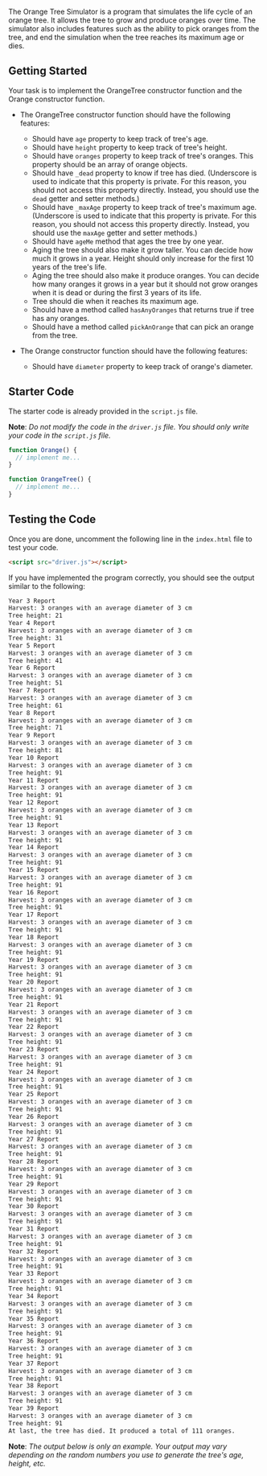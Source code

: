 The Orange Tree Simulator is a program that simulates the life cycle of an orange tree. It allows the tree to grow and produce oranges over time. The simulator also includes features such as the ability to pick oranges from the tree, and end the simulation when the tree reaches its maximum age or dies.

## Getting Started

Your task is to implement the OrangeTree constructor function and the Orange constructor function.

- The OrangeTree constructor function should have the following features:

  - Should have `age` property to keep track of tree's age.
  - Should have `height` property to keep track of tree's height.
  - Should have `oranges` property to keep track of tree's oranges. This property should be an array of orange objects.
  - Should have `_dead` property to know if tree has died. (Underscore is used to indicate that this property is private. For this reason, you should not access this property directly. Instead, you should use the `dead` getter and setter methods.)
  - Should have `_maxAge` property to keep track of tree's maximum age. (Underscore is used to indicate that this property is private. For this reason, you should not access this property directly. Instead, you should use the `maxAge` getter and setter methods.)
  - Should have `ageMe` method that ages the tree by one year.
  - Aging the tree should also make it grow taller. You can decide how much it grows in a year. Height should only increase for the first 10 years of the tree's life.
  - Aging the tree should also make it produce oranges. You can decide how many oranges it grows in a year but it should not grow oranges when it is dead or during the first 3 years of its life.
  - Tree should die when it reaches its maximum age.
  - Should have a method called `hasAnyOranges` that returns true if tree has any oranges.
  - Should have a method called `pickAnOrange` that can pick an orange from the tree.

- The Orange constructor function should have the following features:
  - Should have `diameter` property to keep track of orange's diameter.

## Starter Code

The starter code is already provided in the `script.js` file.

**Note**: _Do not modify the code in the `driver.js` file. You should only write your code in the `script.js` file._

```js
function Orange() {
  // implement me...
}

function OrangeTree() {
  // implement me...
}
```

## Testing the Code

Once you are done, uncomment the following line in the `index.html` file to test your code.

```html
<script src="driver.js"></script>
```

If you have implemented the program correctly, you should see the output similar to the following:

```sh
Year 3 Report
Harvest: 3 oranges with an average diameter of 3 cm
Tree height: 21
Year 4 Report
Harvest: 3 oranges with an average diameter of 3 cm
Tree height: 31
Year 5 Report
Harvest: 3 oranges with an average diameter of 3 cm
Tree height: 41
Year 6 Report
Harvest: 3 oranges with an average diameter of 3 cm
Tree height: 51
Year 7 Report
Harvest: 3 oranges with an average diameter of 3 cm
Tree height: 61
Year 8 Report
Harvest: 3 oranges with an average diameter of 3 cm
Tree height: 71
Year 9 Report
Harvest: 3 oranges with an average diameter of 3 cm
Tree height: 81
Year 10 Report
Harvest: 3 oranges with an average diameter of 3 cm
Tree height: 91
Year 11 Report
Harvest: 3 oranges with an average diameter of 3 cm
Tree height: 91
Year 12 Report
Harvest: 3 oranges with an average diameter of 3 cm
Tree height: 91
Year 13 Report
Harvest: 3 oranges with an average diameter of 3 cm
Tree height: 91
Year 14 Report
Harvest: 3 oranges with an average diameter of 3 cm
Tree height: 91
Year 15 Report
Harvest: 3 oranges with an average diameter of 3 cm
Tree height: 91
Year 16 Report
Harvest: 3 oranges with an average diameter of 3 cm
Tree height: 91
Year 17 Report
Harvest: 3 oranges with an average diameter of 3 cm
Tree height: 91
Year 18 Report
Harvest: 3 oranges with an average diameter of 3 cm
Tree height: 91
Year 19 Report
Harvest: 3 oranges with an average diameter of 3 cm
Tree height: 91
Year 20 Report
Harvest: 3 oranges with an average diameter of 3 cm
Tree height: 91
Year 21 Report
Harvest: 3 oranges with an average diameter of 3 cm
Tree height: 91
Year 22 Report
Harvest: 3 oranges with an average diameter of 3 cm
Tree height: 91
Year 23 Report
Harvest: 3 oranges with an average diameter of 3 cm
Tree height: 91
Year 24 Report
Harvest: 3 oranges with an average diameter of 3 cm
Tree height: 91
Year 25 Report
Harvest: 3 oranges with an average diameter of 3 cm
Tree height: 91
Year 26 Report
Harvest: 3 oranges with an average diameter of 3 cm
Tree height: 91
Year 27 Report
Harvest: 3 oranges with an average diameter of 3 cm
Tree height: 91
Year 28 Report
Harvest: 3 oranges with an average diameter of 3 cm
Tree height: 91
Year 29 Report
Harvest: 3 oranges with an average diameter of 3 cm
Tree height: 91
Year 30 Report
Harvest: 3 oranges with an average diameter of 3 cm
Tree height: 91
Year 31 Report
Harvest: 3 oranges with an average diameter of 3 cm
Tree height: 91
Year 32 Report
Harvest: 3 oranges with an average diameter of 3 cm
Tree height: 91
Year 33 Report
Harvest: 3 oranges with an average diameter of 3 cm
Tree height: 91
Year 34 Report
Harvest: 3 oranges with an average diameter of 3 cm
Tree height: 91
Year 35 Report
Harvest: 3 oranges with an average diameter of 3 cm
Tree height: 91
Year 36 Report
Harvest: 3 oranges with an average diameter of 3 cm
Tree height: 91
Year 37 Report
Harvest: 3 oranges with an average diameter of 3 cm
Tree height: 91
Year 38 Report
Harvest: 3 oranges with an average diameter of 3 cm
Tree height: 91
Year 39 Report
Harvest: 3 oranges with an average diameter of 3 cm
Tree height: 91
At last, the tree has died. It produced a total of 111 oranges.
```

**Note**: _The output below is only an example. Your output may vary depending on the random numbers you use to generate the tree's age, height, etc._
